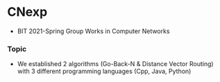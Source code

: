 # CNexp
- BIT 2021-Spring Group Works in Computer Networks


### Topic

- We established 2 algorithms (Go-Back-N & Distance Vector Routing) with 3 different programming languages (Cpp, Java, Python)